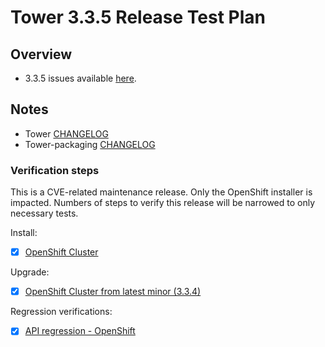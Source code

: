 # Tower 3.3.5 Release Test Plan

## Overview

* 3.3.5 issues available [here](https://github.com/ansible/tower/issues?q=is%3Aissue+milestone%3Arelease_3.3.5).


## Notes

* Tower [CHANGELOG](https://github.com/ansible/tower/compare/release_3.3.4...release_3.3.5)
* Tower-packaging [CHANGELOG](https://github.com/ansible/tower-packaging/compare/release_3.3.4...release_3.3.5)


### Verification steps

This is a CVE-related maintenance release. Only the OpenShift installer is impacted.
Numbers of steps to verify this release will be narrowed to only necessary tests.

Install:

  * [x] [OpenShift Cluster](http://jenkins.ansible.eng.rdu2.redhat.com/view/Tower/job/Test_Tower_OpenShift_Deploy/580)


Upgrade:

  * [x] [OpenShift Cluster from latest minor (3.3.4)](http://jenkins.ansible.eng.rdu2.redhat.com/job/Test_Tower_OpenShift_Upgrade/35)


Regression verifications:

  * [x] [API regression - OpenShift](http://jenkins.ansible.eng.rdu2.redhat.com/job/Test_Tower_OpenShift_Integration/449)
